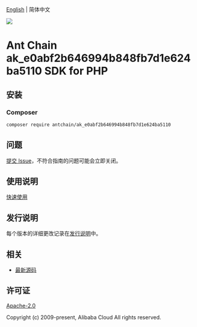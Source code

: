 [English](README.md) | 简体中文

![](https://aliyunsdk-pages.alicdn.com/icons/AlibabaCloud.svg)

# Ant Chain ak_e0abf2b646994b848fb7d1e624ba5110 SDK for PHP

## 安装

### Composer

```bash
composer require antchain/ak_e0abf2b646994b848fb7d1e624ba5110
```

## 问题

[提交 Issue](https://github.com/alipay/antchain-openapi-prod-sdk/issues/new)，不符合指南的问题可能会立即关闭。

## 使用说明

[快速使用](https://github.com/alipay/antchain-openapi-prod-sdk)

## 发行说明

每个版本的详细更改记录在[发行说明](./ChangeLog.txt)中。

## 相关

* [最新源码](https://github.com/antchain-openapi-sdk-php)

## 许可证

[Apache-2.0](http://www.apache.org/licenses/LICENSE-2.0)

Copyright (c) 2009-present, Alibaba Cloud All rights reserved.

